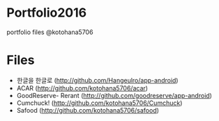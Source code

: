 # Portfolio2016
portfolio files @kotohana5706

# Files
* 한글을 한글로 (http://github.com/Hangeulro/app-android)
* ACAR (http://github.com/kotohana5706/acar)
* GoodReserve- Rerant (http://github.com/goodreserve/app-android)
* Cumchuck! (http://github.com/kotohana5706/Cumchuck)
* Safood (http://github.com/kotohana5706/safood)
